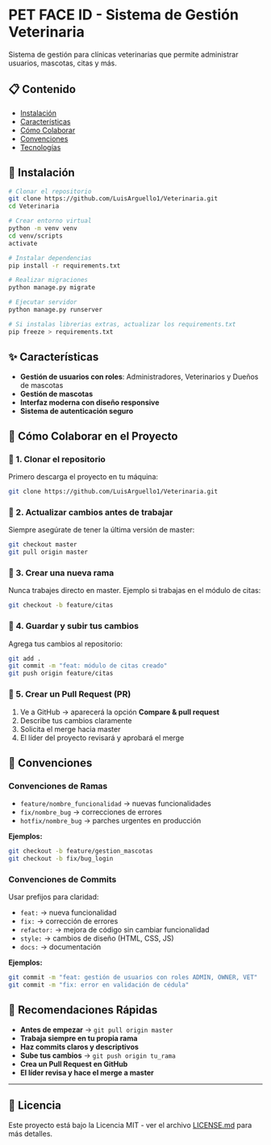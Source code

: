 # PET FACE ID - Sistema de Gestión Veterinaria

Sistema de gestión para clínicas veterinarias que permite administrar usuarios, mascotas, citas y más.

## 📋 Contenido

- [Instalación](#-instalación)
- [Características](#-características)
- [Cómo Colaborar](#-cómo-colaborar-en-el-proyecto)
- [Convenciones](#-convenciones)
- [Tecnologías](#-tecnologías)

## 🚀 Instalación

```bash
# Clonar el repositorio
git clone https://github.com/LuisArguello1/Veterinaria.git
cd Veterinaria

# Crear entorno virtual
python -m venv venv
cd venv/scripts
activate

# Instalar dependencias
pip install -r requirements.txt

# Realizar migraciones
python manage.py migrate

# Ejecutar servidor
python manage.py runserver

# Si instalas librerias extras, actualizar los requirements.txt
pip freeze > requirements.txt
```

## ✨ Características

- **Gestión de usuarios con roles**: Administradores, Veterinarios y Dueños de mascotas
- **Gestión de mascotas**
- **Interfaz moderna con diseño responsive**
- **Sistema de autenticación seguro**

## 📌 Cómo Colaborar en el Proyecto

### 🔹 1. Clonar el repositorio

Primero descarga el proyecto en tu máquina:

```bash
git clone https://github.com/LuisArguello1/Veterinaria.git
```

### 🔹 2. Actualizar cambios antes de trabajar

Siempre asegúrate de tener la última versión de master:

```bash
git checkout master
git pull origin master
```

### 🔹 3. Crear una nueva rama

Nunca trabajes directo en master.
Ejemplo si trabajas en el módulo de citas:

```bash
git checkout -b feature/citas
```

### 🔹 4. Guardar y subir tus cambios

Agrega tus cambios al repositorio:

```bash
git add .
git commit -m "feat: módulo de citas creado"
git push origin feature/citas
```

### 🔹 5. Crear un Pull Request (PR)

1. Ve a GitHub → aparecerá la opción **Compare & pull request**
2. Describe tus cambios claramente
3. Solicita el merge hacia master
4. El líder del proyecto revisará y aprobará el merge

## 📌 Convenciones

### Convenciones de Ramas

- `feature/nombre_funcionalidad` → nuevas funcionalidades
- `fix/nombre_bug` → correcciones de errores
- `hotfix/nombre_bug` → parches urgentes en producción

**Ejemplos:**
```bash
git checkout -b feature/gestion_mascotas
git checkout -b fix/bug_login
```

### Convenciones de Commits

Usar prefijos para claridad:

- `feat:` → nueva funcionalidad
- `fix:` → corrección de errores
- `refactor:` → mejora de código sin cambiar funcionalidad
- `style:` → cambios de diseño (HTML, CSS, JS)
- `docs:` → documentación

**Ejemplos:**
```bash
git commit -m "feat: gestión de usuarios con roles ADMIN, OWNER, VET"
git commit -m "fix: error en validación de cédula"
```

## 📌 Recomendaciones Rápidas

- **Antes de empezar** → `git pull origin master`
- **Trabaja siempre en tu propia rama**
- **Haz commits claros y descriptivos**
- **Sube tus cambios** → `git push origin tu_rama`
- **Crea un Pull Request en GitHub**
- **El líder revisa y hace el merge a master**


---

## 📄 Licencia

Este proyecto está bajo la Licencia MIT - ver el archivo [LICENSE.md](LICENSE.md) para más detalles.

